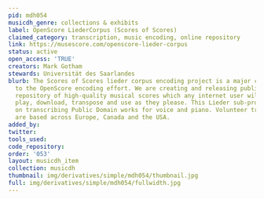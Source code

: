 ```yaml
---
pid: mdh054
musicdh_genre: collections & exhibits
label: OpenScore LiederCorpus (Scores of Scores)
claimed_category: transcription, music encoding, online repository
link: https://musescore.com/openscore-lieder-corpus
status: active
open_access: 'TRUE'
creators: Mark Gotham
stewards: Universität des Saarlandes
blurb: The Scores of Scores lieder corpus encoding project is a major contribution
  to the OpenScore encoding effort. We are creating and releasing publicly a large
  repository of high-quality musical scores which any internet user will be able to
  play, download, transpose and use as they please. This Lieder sub-project concentrates
  on transcribing Public Domain works for voice and piano. Volunteer transcribers
  are based across Europe, Canada and the USA.
added_by: 
twitter: 
tools_used: 
code_repository: 
order: '053'
layout: musicdh_item
collection: musicdh
thumbnail: img/derivatives/simple/mdh054/thumbnail.jpg
full: img/derivatives/simple/mdh054/fullwidth.jpg
---
```

